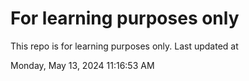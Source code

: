# For learning purposes only
This repo is for learning purposes only.
Last updated at

Monday, May 13, 2024 11:16:53 AM

